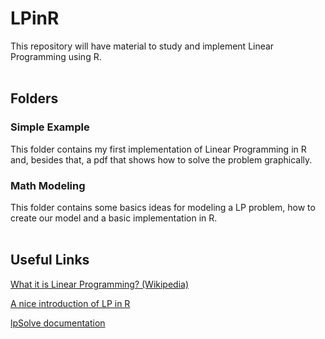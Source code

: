 # LPinR
This repository will have material to study and implement Linear Programming using R.
<br/><br/>
## Folders
### Simple Example
This folder contains my first implementation of Linear Programming in R and, besides that, a pdf that shows how to solve the problem graphically.

### Math Modeling
This folder contains some basics ideas for modeling a LP problem, how to create our model and a basic implementation in R.
<br/><br/>
## Useful Links
[What it is Linear Programming? (Wikipedia)](https://en.wikipedia.org/wiki/Linear_programming)

[A nice introduction of LP in R](https://www.r-bloggers.com/linear-programming-in-r/)

[lpSolve documentation](https://cran.r-project.org/web/packages/lpSolve/lpSolve.pdf)
